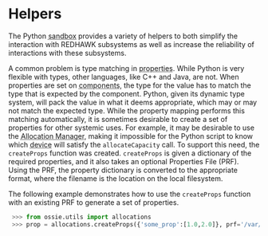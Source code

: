 # Helpers

The Python <abbr title="See Glossary.">sandbox</abbr> provides a variety of helpers to both simplify the interaction with REDHAWK subsystems as well as increase the reliability of interactions with these subsystems.

 A common problem is type matching in <abbr title="See Glossary.">properties</abbr>. While Python is very flexible with types, other languages, like C++ and Java, are not. When properties are set on <abbr title="See Glossary.">components</abbr>, the type for the value has to match the type that is expected by the component. Python, given its dynamic type system, will pack the value in what it deems appropriate, which may or may not match the expected type. While the property mapping performs this matching automatically, it is sometimes desirable to create a set of properties for other systemic uses. For example, it may be desirable to use the <abbr title="See Glossary.">Allocation Manager</abbr>, making it impossible for the Python script to know which <abbr title="See Glossary.">device</abbr> will satisfy the `allocateCapacity` call. To support this need, the `createProps` function was created. `createProps` is given a dictionary of the required properties, and it also takes an optional Properties File (PRF). Using the PRF, the property dictionary is converted to the appropriate format, where the filename is the location on the local filesystem.

 The following example demonstrates how to use the `createProps` function with an existing PRF  to generate a set of properties.

 ```python
  >>> from ossie.utils import allocations
  >>> prop = allocations.createProps({'some_prop':[1.0,2.0]}, prf='/var/tmp/sdr/dev/devices/my_dev/my_dev.prf.xml')
  ```
